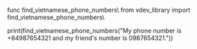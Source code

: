 func find_vietnamese_phone_numbers\\
from vdev_library import find_vietnamese_phone_numbers\\

print(find_vietnamese_phone_numbers("My phone number is +84987654321 and my friend's number is 0987654321."))